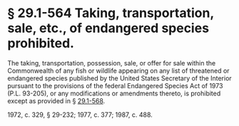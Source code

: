 # § 29.1-564 Taking, transportation, sale, etc., of endangered species prohibited.

<p>The taking, transportation, possession, sale, or offer for sale within the Commonwealth of any fish or wildlife appearing on any list of threatened or endangered species published by the United States Secretary of the Interior pursuant to the provisions of the federal Endangered Species Act of 1973 (P.L. 93-205), or any modifications or amendments thereto, is prohibited except as provided in § <a href='http://law.lis.virginia.gov/vacode/29.1-568/'>29.1-568</a>.</p><p>1972, c. 329, § 29-232; 1977, c. 377; 1987, c. 488.</p>